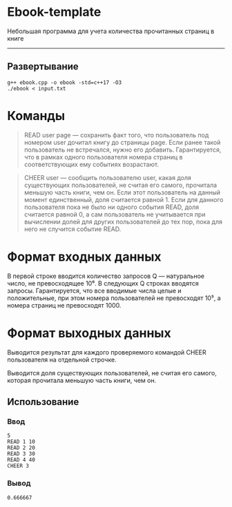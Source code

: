 # Ebook-template
  Небольшая программа для учета количества прочитанных страниц в книге
***
## Развертывание
```
g++ ebook.cpp -o ebook -std=c++17 -O3
./ebook < input.txt
```
# Команды
>READ user page — сохранить факт того, что пользователь под номером user дочитал книгу до страницы page. Если ранее такой пользователь не встречался, нужно его добавить. Гарантируется, что в рамках одного пользователя номера страниц в соответствующих ему событиях возрастают.

>CHEER user — сообщить пользователю user, какая доля существующих пользователей, не считая его самого, прочитала меньшую часть книги, чем он. Если этот пользователь на данный момент единственный, доля считается равной 1. Если для данного пользователя пока не было ни одного события READ, доля считается равной 0, а сам пользователь не учитывается при вычислении долей для других пользователей до тех пор, пока для него не случится событие READ.
# Формат входных данных
В первой строке вводится количество запросов Q — натуральное число, не превосходящее 10⁶. В следующих Q строках вводятся запросы. Гарантируется, что все вводимые числа целые и положительные, при этом номера пользователей не превосходят 10⁵, а номера страниц не превосходят 1000.
# Формат выходных данных
Выводится результат для каждого проверяемого командой CHEER пользователя на отдельной строчке.

Выводится доля существующих пользователей, не считая его самого, которая прочитала меньшую часть книги, чем он.
## Использование
### Ввод
```
5
READ 1 10
READ 2 20
READ 3 30
READ 4 40
CHEER 3 
```
### Вывод
```
0.666667 
```
